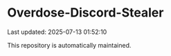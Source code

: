 # Overdose-Discord-Stealer

Last updated: 2025-07-13 01:52:10

This repository is automatically maintained.
